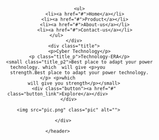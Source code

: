 <!DOCTYPE html>
<html lang="en">
    <head>
        <meta charset="UTF-8">
        <title>Technology website</title>
        <link rel="stylesheet" href="style.css">
    </head>
    <body>
        <header>
            <div class="navbar">
                <div class="logo">
                    <img src="logo.png" alt="" class="logo_img">
                     
                    <ul>
                        <li><a href="#">Home</a></li>
                        <li><a href="#">Product</a></li>
                        <li><a href="#">About-us</a></li>
                        <li><a href="#">Contact-us</a></li>
                    </ul>                 
                </div>
                <div class="title">
                    <p>Cyber Technology</p>
                    <p class="title_p">Technology-ERA</p>
                    <small class="title_p2">Best place to adapt your power technology. which  will give <p>you
                    strength.Best place to adapt your power technology.</p> <p>which
                will give you strength</p></small>
                <div class="button"><a href="#" class="button_link">Explore</a></div>
            </div>
             
            <img src="pic.png" class="pic" alt="">
             
        </div>
         
    </header>
     
</body>
</html>
